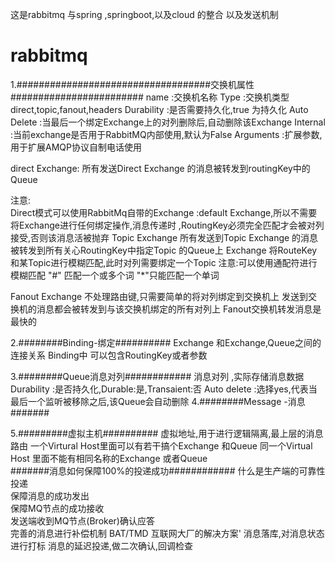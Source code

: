 
这是rabbitmq 与spring ,springboot,以及cloud 的整合 以及发送机制
# rabbitmq
1.###################################交换机属性########################
name :交换机名称 
Type :交换机类型
direct,topic,fanout,headers
Durability :是否需要持久化,true 为持久化 
Auto  Delete :当最后一个绑定Exchange上的对列删除后,自动删除该Exchange
Internal :当前exchange是否用于RabbitMQ内部使用,默认为False Arguments :扩展参数,用于扩展AMQP协议自制电话使用 


direct Exchange:  所有发送Direct Exchange 的消息被转发到routingKey中的Queue 

注意:   
   Direct模式可以使用RabbitMq自带的Exchange :default Exchange,所以不需要将Exchange进行任何绑定操作,消息传递时     ,RoutingKey必须完全匹配才会被对列接受,否则该消息活被抛弃 
   Topic Exchange  所有发送到Topic Exchange 的消息被转发到所有关心RoutingKey中指定Topic 的Queue上     Exchange 将RouteKey和某Topic进行模糊匹配,此时对列需要绑定一个Topic 注意:可以使用通配符进行模糊匹配   "#" 匹配一个或多个词   "*"只能匹配一个单词   
   
   Fanout Exchange   不处理路由键,只需要简单的将对列绑定到交换机上   发送到交换机的消息都会被转发到与该交换机绑定的所有对列上   Fanout交换机转发消息是最快的   
   
  2.########Binding-绑定########## 
  Exchange 和Exchange,Queue之间的连接关系  Binding中 可以包含RoutingKey或者参数 
  
  3.########Queue消息对列############
  消息对列 ,实际存储消息数据 Durability :是否持久化,Durable:是,Transaient:否  Auto delete :选择yes,代表当最后一个监听被移除之后,该Queue会自动删除  4.########Message -消息####### 
  
  5.#########虚拟主机##########
  虚拟地址,用于进行逻辑隔离,最上层的消息路由 一个Virtural Host里面可以有若干搞个Exchange 和Queue 同一个Virtual Host 里面不能有相同名称的Exchange 或者Queue     
  #######消息如何保障100%的投递成功############ 什么是生产端的可靠性投递    
  保障消息的成功发出    
  保障MQ节点的成功接收  
  发送端收到MQ节点(Broker)确认应答   
  完善的消息进行补偿机制 BAT/TMD 互联网大厂的解决方案' 消息落库,对消息状态进行打标 
  消息的延迟投递,做二次确认,回调检查
